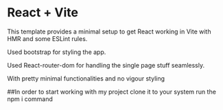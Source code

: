 # React + Vite

This template provides a minimal setup to get React working in Vite with HMR and some ESLint rules.

Used bootstrap for styling the app. 

Used React-router-dom for handling the single page stuff seamlessly.

With pretty minimal functionalities and no vigour styling

##In order to start working with my project
clone it to your system
run the npm i command
